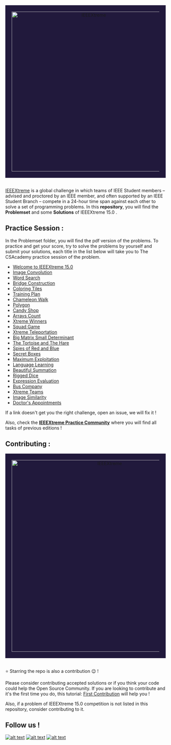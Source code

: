 <div style='background-color:#21193c; padding:20px' align="center">
    <img alt="IEEEXtreme" src="https://github.com/ieee-ensias/IEEEXtreme-15.0/blob/main/logo.png" width="500" />
</div>
<br>

[IEEEXtreme](https://ieeextreme.org/) is a global challenge in which teams of IEEE Student members – advised and proctored by an IEEE member, and often supported by an IEEE Student Branch – compete in a 24-hour time span against each other to solve a set of programming problems. In this __repository__, you will find the __Problemset__ and some __Solutions__ of IEEEXtreme 15.0 .


## Practice Session :

In the Problemset folder, you will find the pdf version of the problems. To practice and get your score, try to solve the problems by yourself and submit your solutions, each title in the list below will take you to The CSAcademy practice session of the problem. 

* [Welcome to IEEEXtreme 15.0](https://csacademy.com/ieeextreme-practice/task/welcome-ieeextreme-15/)
* [Image Convolution](https://csacademy.com/ieeextreme-practice/task/image-convolution/)
* [Word Search](https://csacademy.com/ieeextreme-practice/task/wordsearch/)
* [Bridge Construction](https://csacademy.com/ieeextreme-practice/task/bridge/)
* [Coloring Tiles](https://csacademy.com/ieeextreme-practice/task/coloring-tiles/)
* [Training Plan](https://csacademy.com/ieeextreme-practice/task/training-plan/)
* [Chameleon Walk](https://csacademy.com/ieeextreme-practice/task/chameleon/)
* [Polygon](https://csacademy.com/ieeextreme-practice/task/polygon/)
* [Candy Shop](https://csacademy.com/ieeextreme-practice/task/candy-shop/)
* [Arrays Count](https://csacademy.com/ieeextreme-practice/task/arrays-count/)
* [Xtreme Winners](https://csacademy.com/ieeextreme-practice/task/xtreme-winners/)
* [Squad Game](https://csacademy.com/ieeextreme-practice/task/squad-game/)
* [Xtreme Teleportation](https://csacademy.com/ieeextreme-practice/task/teleportation/)
* [Big Matrix Small Determinant](https://csacademy.com/ieeextreme-practice/task/big-matrix-small-determinant/)
* [The Tortoise and The Hare](https://csacademy.com/ieeextreme-practice/task/the-tortoise-and-the-hare/)
* [Spies of Red and Blue](https://csacademy.com/ieeextreme-practice/task/spies/)
* [Secret Boxes](https://csacademy.com/ieeextreme-practice/task/secret-boxes/)
* [Maximum Exploitation](https://csacademy.com/ieeextreme-practice/task/exploitation/)
* [Language Learning](https://csacademy.com/ieeextreme-practice/task/language-learning/)
* [Beautiful Summation](https://csacademy.com/ieeextreme-practice/task/summation/)
* [Rigged Dice](https://csacademy.com/ieeextreme-practice/task/rigged-dice/)
* [Expression Evaluation](https://csacademy.com/ieeextreme-practice/task/expression/)
* [Bus Company](https://csacademy.com/ieeextreme-practice/task/buscompany/)
* [Xtreme Teams](https://csacademy.com/ieeextreme-practice/task/xtreme-teams/)
* [Image Similarity](https://csacademy.com/ieeextreme-practice/task/image-similarity/)
* [Doctor's Appointments](https://csacademy.com/ieeextreme-practice/task/appointment/)


If a link doesn't get you the right challenge, open an issue, we will fix it ! 

Also, check the __[IEEEXtreme Practice Community](https://csacademy.com/contest/ieeextreme-practice/task/)__ where you will find all tasks of previous editions !


## Contributing :

<div style='background-color:#21193c; padding:20px' align="center">
    <img alt="IEEEXtreme" src="https://github.com/ieee-ensias/IEEEXtreme-15.0/blob/main/logo.png" width="600" />
</div>
<br>


:star: Starring the repo is also a contribution :wink: !

Please consider contributing accepted solutions or if you think your code could help the Open Source Community. If you are looking to contribute and it's the first time you do, this tutorial: [First Contribution](https://github.com/firstcontributions/first-contributions) will help you !

Also, if a problem of IEEEXtreme 15.0 competition is not listed in this repository, consider contributing to it. 



## Follow us !
<!-- Please don't remove this: Grab your social icons from https://github.com/carlsednaoui/gitsocial -->
<!-- display the social media buttons in your README -->
[![alt text][2.1]][2]
[![alt text][1.1]][1]
[![alt text][6.1]][6]
<!-- links to social media icons -->
<!-- icons with padding -->
[2.1]: http://i.imgur.com/P3YfQoD.png (facebook icon with padding)
[1.1]: http://i.imgur.com/tXSoThF.png (twitter icon with padding)
[6.1]: http://i.imgur.com/0o48UoR.png (github icon with padding)
<!-- links to your social media accounts -->
<!-- update these accordingly -->
[1]: http://www.twitter.com/EnsiasSb
[2]: http://www.facebook.com/ieee.ensias.studentb
[6]: http://www.github.com/ieee-ensias
<!-- Please don't remove this: Grab your social icons from https://github.com/carlsednaoui/gitsocial -->
